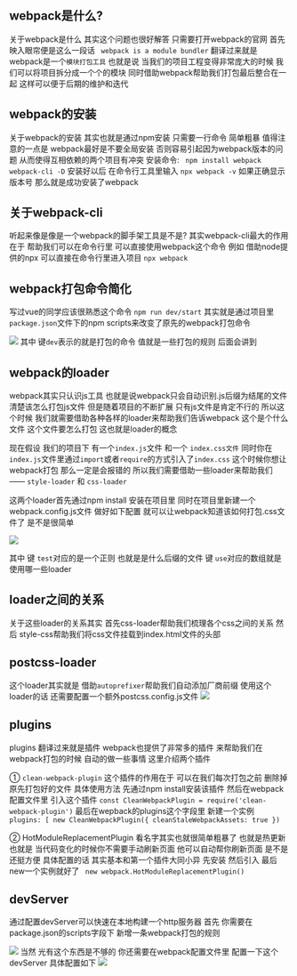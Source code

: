 ## webpack是什么?
关于webpack是什么 其实这个问题也很好解答 只需要打开webpack的官网 首先映入眼帘便是这么一段话 ``` webpack is a module bundler``` 翻译过来就是 webpack是一个```模块打包工具``` 也就是说 当我们的项目工程变得非常庞大的时候 我们可以将项目拆分成一个个的模块 同时借助webpack帮助我们打包最后整合在一起 这样可以便于后期的维护和迭代 

## webpack的安装
关于webpack的安装 其实也就是通过npm安装 只需要一行命令 简单粗暴 值得注意的一点是 webpack最好是不要全局安装 否则容易引起因为webpack版本的问题 从而使得互相依赖的两个项目有冲突 
安装命令: ``` npm install webpack webpack-cli -D``` 安装好以后 在命令行工具里输入 ```npx webpack -v``` 如果正确显示版本号 那么就是成功安装了webpack

## 关于webpack-cli
听起来像是像是一个webpack的脚手架工具是不是? 其实webpack-cli最大的作用在于 帮助我们可以在命令行里 可以直接使用webpack这个命令 例如 借助node提供的npx 可以直接在命令行里进入项目 ```npx webpack```

## webpack打包命令简化
写过vue的同学应该很熟悉这个命令 ```npm run dev/start``` 其实就是通过项目里```package.json```文件下的npm scripts来改变了原先的webpack打包命令 

![](https://user-gold-cdn.xitu.io/2019/4/6/169f0bdfebb2e2e5?w=534&h=152&f=png&s=58678) 其中 键``dev``表示的就是打包的命令 值就是一些打包的规则 后面会讲到

## webpack的loader
webpack其实只认识js工具 也就是说webpack只会自动识别.js后缀为结尾的文件 清楚该怎么打包js文件 但是随着项目的不断扩展 只有js文件是肯定不行的 所以这个时候 我们就需要借助各种各样的loader来帮助我们告诉webpack 这个是个什么文件 这个文件要怎么打包 这也就是loader的概念

现在假设 我们的项目下 有一个```index.js```文件 和一个 ```index.css文件``` 同时你在```index.js```文件里通过```import```或者```require```的方式引入了```index.css``` 这个时候你想让webpack打包 那么一定是会报错的 所以我们需要借助一些loader来帮助我们 —— ```style-loader``` 和 ```css-loader```

这两个loader首先通过npm install 安装在项目里 同时在项目里新建一个webpack.config.js文件 做好如下配置 就可以让webpack知道该如何打包.css文件了 是不是很简单

![](https://user-gold-cdn.xitu.io/2019/4/6/169f0d201397e091?w=360&h=182&f=png&s=68578)

其中 键 ```test```对应的是一个正则 也就是是什么后缀的文件 键 ```use```对应的数组就是 使用哪一些loader 

## loader之间的关系
关于这些loader的关系其实 首先css-loader帮助我们梳理各个css之间的关系 然后 style-css帮助我们将css文件挂载到index.html文件的头部 

## postcss-loader
这个loader其实就是 借助```autoprefixer```帮助我们自动添加厂商前缀 使用这个loader的话 还需要配置一个额外postcss.config.js文件 
![](https://user-gold-cdn.xitu.io/2019/4/6/169f0e34e86a603e?w=462&h=196&f=png&s=55364)

## plugins
plugins 翻译过来就是插件 webpack也提供了非常多的插件 来帮助我们在webpack打包的时候 自动的做一些事情 这里介绍两个插件

① ```clean-webpack-plugin``` 这个插件的作用在于 可以在我们每次打包之前 删除掉原先打包好的文件 具体使用方法 先通过npm install安装该插件 然后在webpack配置文件里 引入这个插件 
```const CleanWebpackPlugin = require('clean-webpack-plugin')```
最后在wepback的plugins这个字段里 新建一个实例```  plugins: [
    new CleanWebpackPlugin({
      cleanStaleWebpackAssets: true
  })```

② HotModuleReplacementPlugin  看名字其实也就很简单粗暴了 也就是热更新 也就是 当代码变化的时候你不需要手动刷新页面 他可以自动帮你刷新页面 是不是还挺方便  具体配置的话 其实基本和第一个插件大同小异 先安装 然后引入 最后new一个实例就好了
``` new webpack.HotModuleReplacementPlugin()```

## devServer
通过配置devServer可以快速在本地构建一个http服务器 首先 你需要在package.json的scripts字段下 新增一条webpack打包的规则

![](https://user-gold-cdn.xitu.io/2019/4/6/169f0f8e523a6f33?w=516&h=146&f=png&s=53554)
当然 光有这个东西是不够的 你还需要在webpack配置文件里 配置一下这个devServer 具体配置如下 
![](https://user-gold-cdn.xitu.io/2019/4/6/169f0f9c7ee22a84?w=390&h=142&f=png&s=55125) 


  